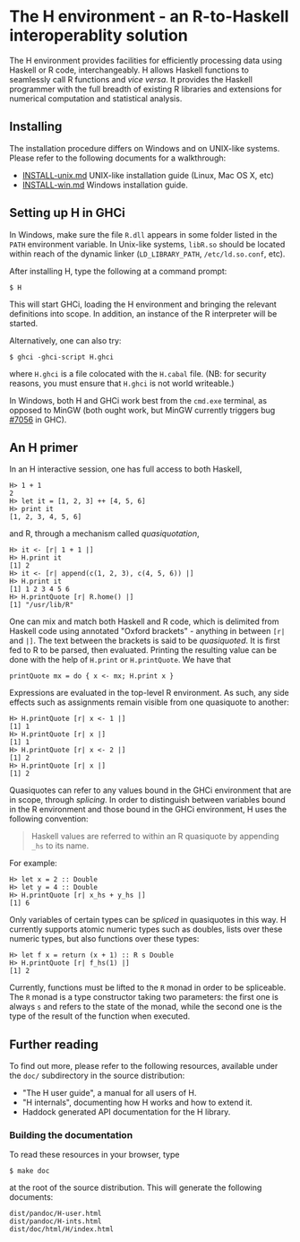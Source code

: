 The H environment - an R-to-Haskell interoperablity solution
============================================================

The H environment provides facilities for efficiently processing data
using Haskell or R code, interchangeably. H allows Haskell functions
to seamlessly call R functions and *vice versa*. It provides the
Haskell programmer with the full breadth of existing R libraries and
extensions for numerical computation and statistical analysis.

Installing
----------

The installation procedure differs on Windows and on UNIX-like
systems. Please refer to the following documents for a walkthrough:

* [INSTALL-unix.md]() UNIX-like installation guide (Linux, Mac OS X, etc)
* [INSTALL-win.md]() Windows installation guide.

Setting up H in GHCi
--------------------

In Windows, make sure the file `R.dll` appears in some folder listed
in the `PATH` environment variable. In Unix-like systems, `libR.so`
should be located within reach of the dynamic linker
(`LD_LIBRARY_PATH`, `/etc/ld.so.conf`, etc).

After installing H, type the following at a command prompt:

    $ H

This will start GHCi, loading the H environment and bringing the
relevant definitions into scope. In addition, an instance of the
R interpreter will be started.

Alternatively, one can also try:

    $ ghci -ghci-script H.ghci

where `H.ghci` is a file colocated with the `H.cabal` file. (NB: for
security reasons, you must ensure that `H.ghci` is not world
writeable.)

In Windows, both H and GHCi work best from the `cmd.exe` terminal, as
opposed to MinGW (both ought work, but MinGW currently triggers bug
[#7056](https://ghc.haskell.org/trac/ghc/ticket/7056) in GHC).

An H primer
-----------

In an H interactive session, one has full access to both Haskell,

    H> 1 + 1
    2
    H> let it = [1, 2, 3] ++ [4, 5, 6]
    H> print it
    [1, 2, 3, 4, 5, 6]

and R, through a mechanism called *quasiquotation*,

    H> it <- [r| 1 + 1 |]
    H> H.print it
    [1] 2
    H> it <- [r| append(c(1, 2, 3), c(4, 5, 6)) |]
    H> H.print it
    [1] 1 2 3 4 5 6
    H> H.printQuote [r| R.home() |]
    [1] "/usr/lib/R"

One can mix and match both Haskell and R code, which is delimited from
Haskell code using annotated "Oxford brackets" - anything in between
`[r|` and `|]`. The text between the brackets is said to be
*quasiquoted*. It is first fed to R to be parsed, then evaluated.
Printing the resulting value can be done with the help of `H.print` or
`H.printQuote`. We have that

    printQuote mx = do { x <- mx; H.print x }

Expressions are evaluated in the top-level R environment. As such, any
side effects such as assignments remain visible from one quasiquote to
another:

    H> H.printQuote [r| x <- 1 |]
    [1] 1
    H> H.printQuote [r| x |]
    [1] 1
    H> H.printQuote [r| x <- 2 |]
    [1] 2
    H> H.printQuote [r| x |]
    [1] 2

Quasiquotes can refer to any values bound in the GHCi environment that
are in scope, through *splicing*. In order to distinguish between
variables bound in the R environment and those bound in the GHCi
environment, H uses the following convention:

> Haskell values are referred to within an R quasiquote by appending
> `_hs` to its name.

For example:

    H> let x = 2 :: Double
    H> let y = 4 :: Double
    H> H.printQuote [r| x_hs + y_hs |]
    [1] 6

Only variables of certain types can be *spliced* in quasiquotes in
this way. H currently supports atomic numeric types such as doubles,
lists over these numeric types, but also functions over these types:

    H> let f x = return (x + 1) :: R s Double
    H> H.printQuote [r| f_hs(1) |]
    [1] 2

Currently, functions must be lifted to the `R` monad in order to be
spliceable. The `R` monad is a type constructor taking two parameters:
the first one is always `s` and refers to the state of the monad,
while the second one is the type of the result of the function when
executed.

Further reading
---------------

To find out more, please refer to the following resources, available
under the `doc/` subdirectory in the source distribution:

* "The H user guide", a manual for all users of H.
* "H internals", documenting how H works and how to extend it.
* Haddock generated API documentation for the H library.

### Building the documentation

To read these resources in your browser, type

    $ make doc

at the root of the source distribution. This will generate the
following documents:

    dist/pandoc/H-user.html
    dist/pandoc/H-ints.html
    dist/doc/html/H/index.html

